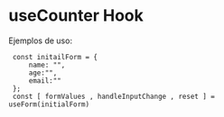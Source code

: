 # useCounter Hook

Ejemplos de uso:
```
 const initailForm = {
     name: "",
     age:"",
     email:""
 };
 const [ formValues , handleInputChange , reset ] = useForm(initialForm)
 ```


